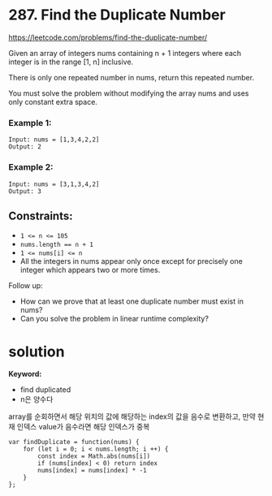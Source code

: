 # 287. Find the Duplicate Number

https://leetcode.com/problems/find-the-duplicate-number/

Given an array of integers nums containing n + 1 integers where each integer is in the range [1, n] inclusive.

There is only one repeated number in nums, return this repeated number.

You must solve the problem without modifying the array nums and uses only constant extra space.

 

### Example 1:
```
Input: nums = [1,3,4,2,2]
Output: 2
```
### Example 2:
```
Input: nums = [3,1,3,4,2]
Output: 3
```

## Constraints:

- `1 <= n <= 105`
- `nums.length == n + 1`
- `1 <= nums[i] <= n`
- All the integers in nums appear only once except for precisely one integer which appears two or more times.
 

Follow up:

- How can we prove that at least one duplicate number must exist in nums?
- Can you solve the problem in linear runtime complexity?

# solution

**Keyword:**
- find duplicated
- n은 양수다

array를 순회하면서 해당 위치의 값에 해당하는 index의 값을 음수로 변환하고,
만약 현재 인덱스 value가 음수라면 해당 인덱스가 중복
```
var findDuplicate = function(nums) {
    for (let i = 0; i < nums.length; i ++) {
        const index = Math.abs(nums[i])
        if (nums[index] < 0) return index
        nums[index] = nums[index] * -1
    }
};
```
